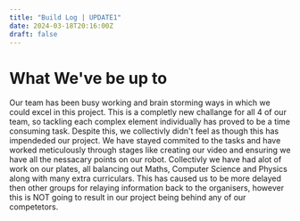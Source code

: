 ```yaml
---
title: "Build Log | UPDATE1"
date: 2024-03-18T20:16:00Z
draft: false
---
```

# What We've be up to
 
Our team has been busy working and brain storming ways in which we could excel in this project. This is a completly new challange for all 4 of our team, so tackling each complex element individually has proved to be a time consuming task. Despite this, we collectivly didn't feel as though this has impendeded our project. We have stayed commited to the tasks and have worked meticulously through stages like creating our video and ensuring we have all the nessacary points on our robot. 
Collectivly we have had alot of work on our plates, all balancing out Maths, Computer Science and Physics along with many extra curriculars. This has caused us to be more delayed then other groups for relaying information back to the organisers, however this is NOT going to result in our project being behind any of our competetors.  
